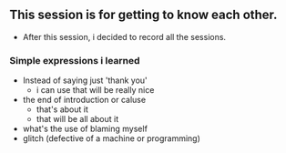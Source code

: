 ## This session is for getting to know each other.

- After this session, i decided to record all the sessions.

### Simple expressions i learned

- Instead of saying just 'thank you' 
  - i can use that will be really nice
- the end of introduction or caluse
  - that's about it
  - that will be all about it
- what's the use of blaming myself
- glitch (defective of a machine or programming)
